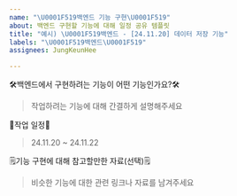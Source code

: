 ```yaml
---
name: "\U0001F519백엔드 기능 구현\U0001F519"
about: 백엔드 구현할 기능에 대해 일정 공유 템플릿
title: "예시) \U0001F519백엔드 - [24.11.20] 데이터 저장 기능"
labels: "\U0001F519백엔드\U0001F519"
assignees: JungKeunHee

---
```


🛠️백엔드에서 구현하려는 기능이 어떤 기능인가요?🛠️

> 작업하려는 기능에 대해 간결하게 설명해주세요

📅작업 일정📅 

> 24.11.20 ~ 24.11.22

🗒️기능 구현에 대해 참고할만한 자료(선택)🗒️

> 비슷한 기능에 대한 관련 링크나 자료를 남겨주세요
